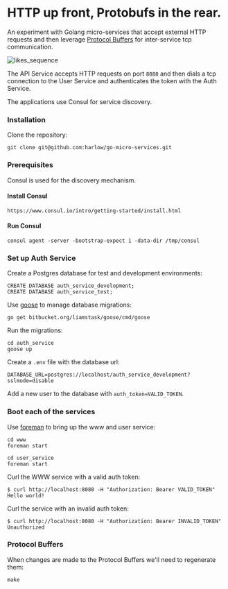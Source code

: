 # HTTP up front, Protobufs in the rear.

An experiment with Golang micro-services that accept external HTTP requests and then
leverage [Protocol Buffers][3] for inter-service tcp communication.

![likes_sequence](https://cloud.githubusercontent.com/assets/739782/6634233/3046c1ec-c912-11e4-96cd-84cf359aa6dc.png)

The API Service accepts HTTP requests on port `8080` and then dials a tcp connection
to the User Service and authenticates the token with the Auth Service.

The applications use Consul for service discovery.

### Installation

Clone the repository:

    git clone git@github.com:harlow/go-micro-services.git

### Prerequisites

Consul is used for the discovery mechanism.

#### Install Consul

    https://www.consul.io/intro/getting-started/install.html

#### Run Consul

    consul agent -server -bootstrap-expect 1 -data-dir /tmp/consul

### Set up Auth Service

Create a Postgres database for test and development environments:

    CREATE DATABASE auth_service_development;
    CREATE DATABASE auth_service_test;

Use [goose][1] to manage database migrations:

    go get bitbucket.org/liamstask/goose/cmd/goose

Run the migrations:

    cd auth_service
    goose up

Create a `.env` file with the database url:

    DATABASE_URL=postgres://localhost/auth_service_development?sslmode=disable

Add a new user to the database with `auth_token=VALID_TOKEN`.

### Boot each of the services

Use [foreman][2] to bring up the www and user service:

    cd www
    foreman start

    cd user_service
    foreman start

Curl the WWW service with a valid auth token:

    $ curl http://localhost:8080 -H "Authorization: Bearer VALID_TOKEN"
    Hello world!

Curl the service with an invalid auth token:

    $ curl http://localhost:8080 -H "Authorization: Bearer INVALID_TOKEN"
    Unauthorized

### Protocol Buffers

When changes are made to the Protocol Buffers we'll need to regenerate them:

    make

[1]: https://bitbucket.org/liamstask/goose
[2]: https://github.com/ddollar/foreman
[3]: https://github.com/golang/protobuf
